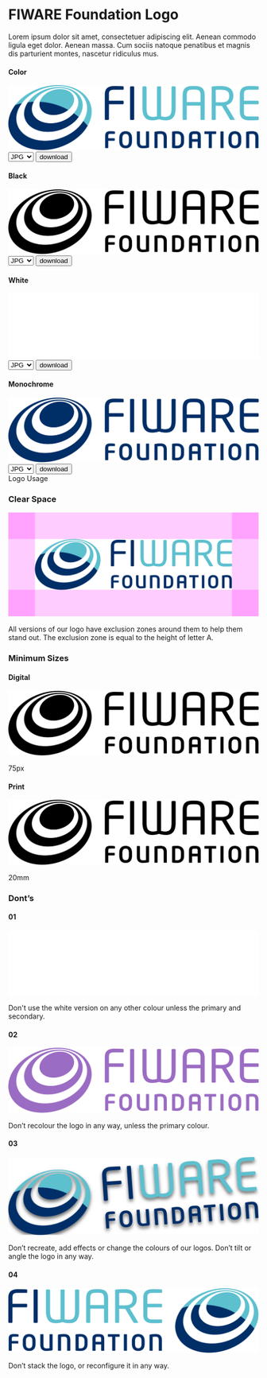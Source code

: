 # FIWARE Foundation Logo
Lorem ipsum dolor sit amet, consectetuer adipiscing elit. Aenean commodo ligula eget dolor. Aenean massa. Cum sociis natoque penatibus et magnis dis parturient montes, nascetur ridiculus mus.

<div class="main-container">
    <h4>Color</h4>
    <div class="logo-container"><img src="./img/logo/fiware-foundation/logo-fiware-foundation.svg" alt="Main Logo" onContextMenu="return false;"></div>
    <div class="dwl-container">
        <form onsubmit="this.action = document.getElementById('filename').value">
            <select id="filename">
                <option value="#">JPG</option>
                <option value="#">PNG</option>
                <option value="#">SVG</option>
                <option value="#">EPS</option>
            </select>
                <input type="submit" value="download" class="material-symbols-outlined dwl" />
        </form>
    </div>
</div>
<div class="grid">
    <div class="col-3">
        <h4>Black</h4>
        <img class="logo-container" src="./img/logo/fiware-foundation/logo-fiware-foundation-black.svg" alt="Main Logo Black" onContextMenu="return false;">
        <div class="dwl-container">
            <form onsubmit="this.action = document.getElementById('filename').value">
                <select id="filename">
                    <option value="#">JPG</option>
                    <option value="#">PNG</option>
                    <option value="#">SVG</option>
                    <option value="#">EPS</option>
                </select>
                    <input type="submit" value="download" class="material-symbols-outlined dwl" />
            </form>
        </div>
    </div>
    <div class="col-3">
        <h4>White</h4>
        <img class="logo-container negative" src="./img/logo/fiware-foundation/logo-fiware-foundation-white.svg" alt="Main Logo White" onContextMenu="return false;">
        <div class="dwl-container">
            <form onsubmit="this.action = document.getElementById('filename').value">
                <select id="filename">
                    <option value="#">JPG</option>
                    <option value="#">PNG</option>
                    <option value="#">SVG</option>
                    <option value="#">EPS</option>
                </select>
                    <input type="submit" value="download" class="material-symbols-outlined dwl" />
            </form>
        </div>
    </div>
    <div class="col-3">
        <h4>Monochrome</h4>
        <img class="logo-container" src="./img/logo/fiware-foundation/logo-fiware-foundation-blue.svg" alt="Main Logo Monochrome" onContextMenu="return false;">
        <div class="dwl-container">
            <form onsubmit="this.action = document.getElementById('filename').value">
                <select id="filename">
                    <option value="#">JPG</option>
                    <option value="#">PNG</option>
                    <option value="#">SVG</option>
                    <option value="#">EPS</option>
                </select>
                    <input type="submit" value="download" class="material-symbols-outlined dwl" />
            </form>
        </div>
    </div>
</div>

<div class="logo-usage-container">
    <div class="logo-usage">Logo Usage</div>
    <div class="container">
        <div class="col-2">
            <h3>Clear Space</h3>
            <img class="logo-container no-attributes" src="./img/logo/fiware-foundation/usage/logo-fiware-foundation-clear-zone.svg" alt="Main Logo Black" onContextMenu="return false;">
            <p>All versions of our logo have exclusion zones around them to help them stand out. The exclusion zone is equal to the height of letter A.</p>
        </div>
        <div class="col-2">
            <h3>Minimum Sizes</h3>
            <div class="grid wrap">
                <div class="grid-item">
                    <h4>Digital</h4>
                    <img id="logo-fiware-foundation-min-width" class="logo-container no-attributes" src="./img/logo/fiware-foundation/logo-fiware-foundation-black.svg" alt="Main Logo Black" onContextMenu="return false;">
                    <p>75px</p>
                </div>
                <div class="grid-item">
                    <h4>Print</h4>
                    <img id="logo-fiware-foundation-min-width" class="logo-container no-attributes" src="./img/logo/fiware-foundation/logo-fiware-foundation-black.svg" alt="Main Logo Black" onContextMenu="return false;">
                    <p>20mm</p>
                </div>
            </div>
        </div>
    </div>
    <h3>Dont’s</h3>
    <div class="grid wrap">
        <div class="col-4">
            <h4>01</h4>
            <img class="logo-container dont-01" src="./img/logo/fiware-foundation/usage/logo-fiware-foundation-dont-1.svg" alt="Main Logo Black" onContextMenu="return false;">
            <p>Don't use the white version on any other colour unless the primary and secondary.</p>
        </div>
        <div class="col-4">
            <h4>02</h4>
            <img class="logo-container" src="./img/logo/fiware-foundation/usage/logo-fiware-foundation-dont-2.svg" alt="Main Logo White" onContextMenu="return false;">
            <p>Don’t recolour the logo in any way, unless the primary colour.</p>
        </div>
        <div class="col-4">
            <h4>03</h4>
            <img class="logo-container" src="./img/logo/fiware-foundation/usage/logo-fiware-foundation-dont-3.svg" alt="Main Logo Monochrome" onContextMenu="return false;">
            <p>Don’t recreate, add effects or change the colours of our logos. Don’t tilt or angle the logo in any way.</p>
        </div>
        <div class="col-4">
            <h4>04</h4>
            <img class="logo-container" src="./img/logo/fiware-foundation/usage/logo-fiware-foundation-dont-4.svg" alt="Main Logo Monochrome" onContextMenu="return false;">
            <p>Don’t stack the logo, or reconfigure it in any way.</p>
        </div>
    </div>
</div>
